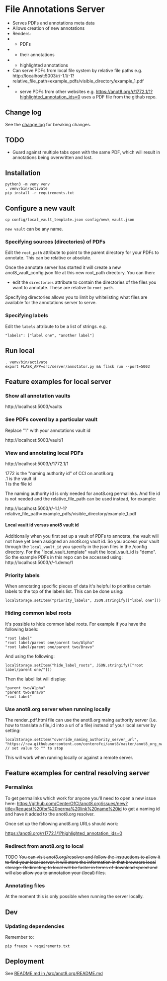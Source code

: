 
# File Annotations Server

* Serves PDFs and annotations meta data
* Allows creation of new annotations
* Renders:
* * PDFs
* * their annotations
* * highlighted annotations
* Can serve PDFs from local file system by relative file paths e.g. http://localhost:5003/r/-1.1/-1?relative_file_path=example_pdfs/visible_directory/example_1.pdf
* * serve PDFs from other websites e.g. https://anot8.org/r/1772.1/1?highlighted_annotation_ids=0 uses a PDF file from the github repo.


## Change log

See the [change log](./CHANGE_LOG.md) for breaking changes.


## TODO

* Guard against multiple tabs open with the same PDF, which will result in annotations being overwritten and lost.


## Installation

    python3 -m venv venv
    . venv/bin/activate
    pip install -r requirements.txt


## Configure a new vault

    cp config/local_vault_template.json config/new\ vault.json

`new vault` can be any name.


### Specifying sources (directories) of PDFs

Edit the `root_path` attribute to point to the parent directory for your PDFs to annotate.  This can be relative or absolute.

Once the annotate server has started it will create a new anot8_vault_config.json file at this new root_path directory.  You can then:

* edit the `directories` attribute to contain the directories of the files you want to annotate.  These are relative to `root_path`.

Specifying directories allows you to limit by whitelisting what files are available for the annotations server to serve.


### Specifying labels

Edit the `labels` attribute to be a list of strings.   e.g.

    "labels": ["label one", "another label"]


## Run local

    . venv/bin/activate
    export FLASK_APP=src/server/annotator.py && flask run --port=5003


## Feature examples for local server

### Show all annotation vaults

http://localhost:5003/vaults


### See PDFs coverd by a particular vault

Replace "1" with your annotations vault id

http://localhost:5003/vault/1


### View and annotating local PDFs

http://localhost:5003/r/1772.1/1

1772 is the "naming authority id" of CCI on anot8.org \
.1 is the vault id \
1 is the file id

The naming authority id is only needed for anot8.org permalinks.  And file id is not needed and the relative_file_path can be used instead, for example:

http://localhost:5003/r/-1.1/-1?relative_file_path=example_pdfs/visible_directory/example_1.pdf


#### Local vault id versus anot8 vault id

Additionally when you first set up a vault of PDFs to annotate, the vault will not have yet been assigned an anot8.org vault id.  So you access your vault through the `local_vault_id` you specify in the json files in the /config directory.  For the "local_vault_template" vault the local_vault_id is "demo".  So the example PDFs in this repo can be accessed using: http://localhost:5003/r/-1.demo/1


### Priority labels

When annotating specific pieces of data it's helpful to prioritise certain labels to the top of the labels list.  This can be done using:

    localStorage.setItem("priority_labels", JSON.stringify(["label one"]))


### Hiding common label roots

It's possible to hide common label roots.  For example if you have the following labels:

    "root label"
    "root label/parent one/parent two/Alpha"
    "root label/parent one/parent two/Bravo"

And using the following:

    localStorage.setItem("hide_label_roots", JSON.stringify(["root label/parent one/"]))

Then the label list will display:

    "parent two/Alpha"
    "parent two/Bravo"
    "root label"


### Use anot8.org server when running locally

The render_pdf.html file can use the anot8.org maing authority server (i.e. how to translate a file_id into a url of a file) instead of your local server by setting:

    localStorage.setItem("override_naming_authority_server_url", "https://raw.githubusercontent.com/centerofci/anot8/master/anot8_org_naming_authority_lookup.json") // set value to "" to stop

This will work when running locally or against a remote server.


## Feature examples for central resolving server

### Permalinks

To get permalinks which work for anyone you'll need to open a new issue here: https://github.com/CenterOfCI/anot8.org/issues/new?title=Request%20for%20perma%20link%20name%20id to get a naming id and have it added to the anot8.org resolver.

Once set up the following anot8.org URLs should work:

https://anot8.org/r/1772.1/1?highlighted_annotation_ids=0


### Redirect from anot8.org to local

TODO ~~You can visit anot8.org/resolver and follow the instructions to allow it to find your local server.  It will store the information in that browsers local storage.  Redirecting to local will be faster in terms of download speed and will also allow you to annotation your (local) files.~~


### Annotating files

At the moment this is only possible when running the server locally.


## Dev

### Updating dependencies

Remember to:

    pip freeze > requirements.txt


## Deployment

See [README.md in /src/anot8.org/README.md](/src/anot8.org/README.md)
